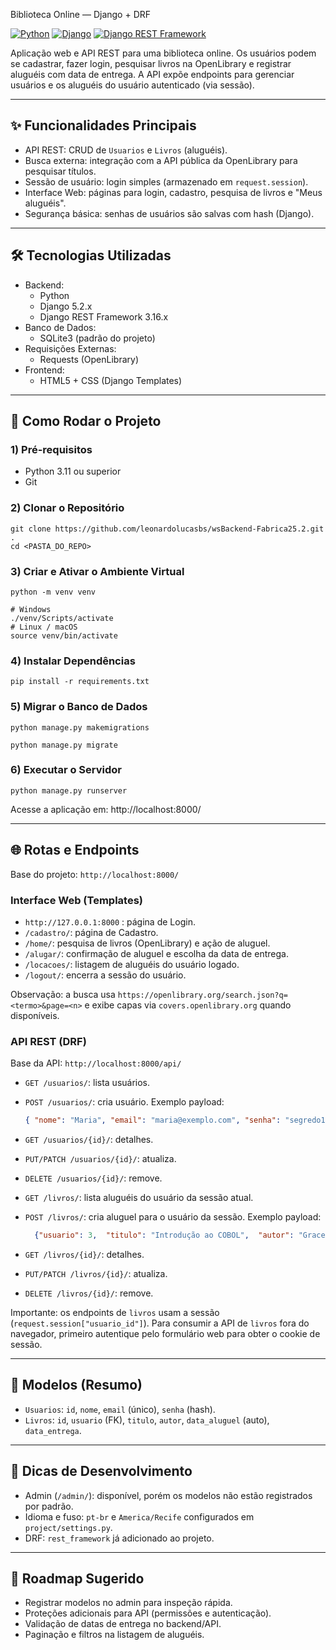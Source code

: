 Biblioteca Online — Django + DRF

[![Python](https://img.shields.io/badge/Python-3.11%2B-blue?style=for-the-badge&logo=python)](https://www.python.org/)
[![Django](https://img.shields.io/badge/Django-5.2-green?style=for-the-badge&logo=django)](https://www.djangoproject.com/)
[![Django REST Framework](https://img.shields.io/badge/DRF-3.16-red?style=for-the-badge&logo=django)](https://www.django-rest-framework.org/)

Aplicação web e API REST para uma biblioteca online. Os usuários podem se cadastrar, fazer login, pesquisar livros na OpenLibrary e registrar aluguéis com data de entrega. A API expõe endpoints para gerenciar usuários e os aluguéis do usuário autenticado (via sessão).

---

## ✨ Funcionalidades Principais

- API REST: CRUD de `Usuarios` e `Livros` (aluguéis).
- Busca externa: integração com a API pública da OpenLibrary para pesquisar títulos.
- Sessão de usuário: login simples (armazenado em `request.session`).
- Interface Web: páginas para login, cadastro, pesquisa de livros e "Meus aluguéis".
- Segurança básica: senhas de usuários são salvas com hash (Django).

---

## 🛠 Tecnologias Utilizadas

- Backend:
  - Python
  - Django 5.2.x
  - Django REST Framework 3.16.x
- Banco de Dados:
  - SQLite3 (padrão do projeto)
- Requisições Externas:
  - Requests (OpenLibrary)
- Frontend:
  - HTML5 + CSS (Django Templates)

---

## 🚀 Como Rodar o Projeto

### 1) Pré-requisitos

- Python 3.11 ou superior
- Git

### 2) Clonar o Repositório

```
git clone https://github.com/leonardolucasbs/wsBackend-Fabrica25.2.git .
cd <PASTA_DO_REPO>
```

### 3) Criar e Ativar o Ambiente Virtual

```
python -m venv venv

# Windows
./venv/Scripts/activate
# Linux / macOS
source venv/bin/activate
```

### 4) Instalar Dependências

```
pip install -r requirements.txt
```

### 5) Migrar o Banco de Dados
````
python manage.py makemigrations
````

```
python manage.py migrate
```

### 6) Executar o Servidor

```
python manage.py runserver
```

Acesse a aplicação em: http://localhost:8000/

---

## 🌐 Rotas e Endpoints

Base do projeto: `http://localhost:8000/`

### Interface Web (Templates)

- `http://127.0.0.1:8000` : página de Login.
- `/cadastro/`: página de Cadastro.
- `/home/`: pesquisa de livros (OpenLibrary) e ação de aluguel.
- `/alugar/`: confirmação de aluguel e escolha da data de entrega.
- `/locacoes/`: listagem de aluguéis do usuário logado.
- `/logout/`: encerra a sessão do usuário.

Observação: a busca usa `https://openlibrary.org/search.json?q=<termo>&page=<n>` e exibe capas via `covers.openlibrary.org` quando disponíveis.

### API REST (DRF)

Base da API: `http://localhost:8000/api/`

- `GET /usuarios/`: lista usuários.
- `POST /usuarios/`: cria usuário. Exemplo payload:
  ```json
  { "nome": "Maria", "email": "maria@exemplo.com", "senha": "segredo123" }
  ```
- `GET /usuarios/{id}/`: detalhes.
- `PUT/PATCH /usuarios/{id}/`: atualiza.
- `DELETE /usuarios/{id}/`: remove.

- `GET /livros/`: lista aluguéis do usuário da sessão atual.
- `POST /livros/`: cria aluguel para o usuário da sessão. Exemplo payload:
  ```json
    {"usuario": 3,  "titulo": "Introdução ao COBOL",  "autor": "Grace Hopper",  "data_entrega": "2025-09-30"}

  ```
- `GET /livros/{id}/`: detalhes.
- `PUT/PATCH /livros/{id}/`: atualiza.
- `DELETE /livros/{id}/`: remove.

Importante: os endpoints de `livros` usam a sessão (`request.session["usuario_id"]`). Para consumir a API de `livros` fora do navegador, primeiro autentique pelo formulário web para obter o cookie de sessão.

---

## 🧱 Modelos (Resumo)

- `Usuarios`: `id`, `nome`, `email` (único), `senha` (hash).
- `Livros`: `id`, `usuario` (FK), `titulo`, `autor`, `data_aluguel` (auto), `data_entrega`.

---

## 🧪 Dicas de Desenvolvimento

- Admin (`/admin/`): disponível, porém os modelos não estão registrados por padrão.
- Idioma e fuso: `pt-br` e `America/Recife` configurados em `project/settings.py`.
- DRF: `rest_framework` já adicionado ao projeto.

---

## 📌 Roadmap Sugerido

- Registrar modelos no admin para inspeção rápida.
- Proteções adicionais para API (permissões e autenticação).
- Validação de datas de entrega no backend/API.
- Paginação e filtros na listagem de aluguéis.


